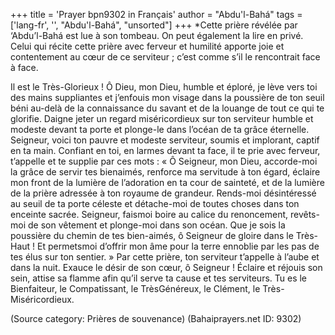 +++
title = 'Prayer bpn9302 in Français'
author = "Abdu'l-Bahá"
tags = ['lang-fr', '', "Abdu'l-Bahá", "unsorted"]
+++
*Cette prière révélée par ‘Abdu’l-Bahá est lue à son tombeau. On peut également la lire en privé. Celui qui récite cette prière avec ferveur et humilité apporte joie et contentement au cœur de ce serviteur ; c’est comme s’il le rencontrait face à face.

Il est le Très-Glorieux ! Ô Dieu, mon Dieu, humble et éploré, je lève vers toi des mains suppliantes et j’enfouis mon visage dans la poussière de ton seuil béni au-delà de la connaissance du savant et de la louange de tout ce qui te glorifie. Daigne jeter un regard miséricordieux sur ton serviteur humble et modeste devant ta porte et plonge-le dans l’océan de ta grâce éternelle.
Seigneur, voici ton pauvre et modeste serviteur, soumis et implorant, captif en ta main. Confiant en toi, en larmes devant ta face, il te prie avec ferveur, t’appelle et te supplie par ces mots : « Ô Seigneur, mon Dieu, accorde-moi la grâce de servir tes bienaimés, renforce ma servitude à ton égard, éclaire mon front de la lumière de l’adoration en ta cour de sainteté, et de la lumière de la prière adressée à ton royaume de grandeur. Rends-moi désintéressé au seuil de ta porte céleste et détache-moi de toutes choses dans ton enceinte sacrée. Seigneur, faismoi boire au calice du renoncement, revêts-moi de son vêtement et plonge-moi dans son océan. Que je sois la poussière du chemin de tes bien-aimés, ô Seigneur de gloire dans le Très-Haut ! Et permetsmoi d’offrir mon âme pour la terre ennoblie par les pas de tes élus sur ton sentier. »
Par cette prière, ton serviteur t’appelle à l’aube et dans la nuit. Exauce le désir de son cœur, ô Seigneur ! Éclaire et réjouis son sein, attise sa flamme afin qu’il serve ta cause et tes serviteurs.
Tu es le Bienfaiteur, le Compatissant, le TrèsGénéreux, le Clément, le Très-Miséricordieux.

(Source category: Prières de souvenance)
(Bahaiprayers.net ID: 9302)
